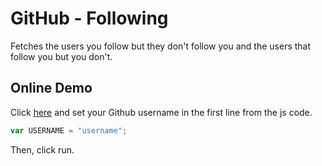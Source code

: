 GitHub - Following
==================

Fetches the users you follow but they don't follow you and the users that follow you but you don't.


## Online Demo

Click [here](http://goo.gl/TswKVq) and set your Github username in the first line from the js code.

```js
var USERNAME = "username";
```

Then, click run.
